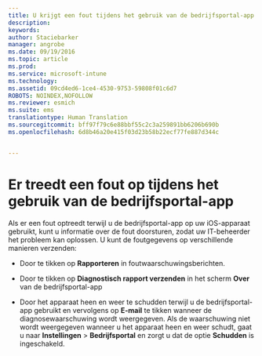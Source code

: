 ```yaml
---
title: U krijgt een fout tijdens het gebruik van de bedrijfsportal-app| Microsoft Intune
description: 
keywords: 
author: Staciebarker
manager: angrobe
ms.date: 09/19/2016
ms.topic: article
ms.prod: 
ms.service: microsoft-intune
ms.technology: 
ms.assetid: 09cd4ed6-1ce4-4530-9753-59808f01c6d7
ROBOTS: NOINDEX,NOFOLLOW
ms.reviewer: esmich
ms.suite: ems
translationtype: Human Translation
ms.sourcegitcommit: bff97f79c6e88bbf55c2c3a259891bb6206b690b
ms.openlocfilehash: 6d8b46a20e415f03d23b58b22ecf77fe887d344c


---
```



# Er treedt een fout op tijdens het gebruik van de bedrijfsportal-app

Als er een fout optreedt terwijl u de bedrijfsportal-app op uw iOS-apparaat gebruikt, kunt u informatie over de fout doorsturen, zodat uw IT-beheerder het probleem kan oplossen. U kunt de foutgegevens op verschillende manieren verzenden:

-   Door te tikken op **Rapporteren** in foutwaarschuwingsberichten.

-   Door te tikken op **Diagnostisch rapport verzenden** in het scherm **Over** van de bedrijfsportal-app

-   Door het apparaat heen en weer te schudden terwijl u de bedrijfsportal-app gebruikt en vervolgens op **E-mail** te tikken wanneer de diagnosewaarschuwing wordt weergegeven. Als de waarschuwing niet wordt weergegeven wanneer u het apparaat heen en weer schudt, gaat u naar **Instellingen** &gt; **Bedrijfsportal** en zorgt u dat de optie **Schudden** is ingeschakeld.






<!--HONumber=Sep16_HO3-->


